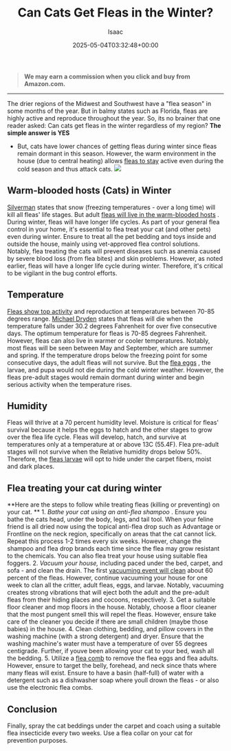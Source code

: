 ﻿---
author: Isaac
layout: post
title: Can Cats Get Fleas in the Winter?
date: '2025-05-04T03:32:48+00:00'
categories:
- Fleas
- Guide
tags: []
slug: /can-cats-get-fleas-in-the-winter/
lastmod: 2025-05-07T12:21:26+03:00
---
> **We may earn a commission when you click and buy from Amazon.com.**
>

---
The drier regions of the Midwest and Southwest have a "flea season" in some months of the year. But in balmy states such as Florida, fleas are highly active and reproduce throughout the year.
So, its no brainer that one reader asked: Can cats get fleas in the winter regardless of my region?
**The simple answer is YES**
- But, cats have lower chances of getting fleas during winter since fleas remain dormant in this season. However, the warm environment in the house (due to central heating) allows
[fleas to stay](https://pestpolicy.com/do-fleas-stay-on-humans/)
active even during the cold season and thus attack cats.
![](/assets/img/03/Can-Cats-Get-Fleas-in-the-Winter-300x200.jpg)
## Warm-blooded hosts (Cats) in Winter
[Silverman](http://www4.ncsu.edu/~jsilver/Silverman%20et%20al%202581.pdf)
states that snow (freezing temperatures - over a long time) will kill all fleas' life stages. But adult
[fleas will live in the warm-blooded hosts](https://pestpolicy.com/how-long-do-fleas-live-on-humans/)
. During winter, fleas will have longer life cycles.
As part of your general flea control in your home, it's essential to flea treat your cat (and other pets) even during winter. Ensure to treat all the pet bedding and toys inside and outside the house, mainly using vet-approved flea control solutions.
Notably, flea treating the cats will prevent diseases such as anemia caused by severe blood loss (from flea bites) and skin problems. However, as noted earlier, fleas will have a longer life cycle during winter. Therefore, it's critical to be vigilant in the bug control efforts.
## Temperature
[Fleas show top activity](https://pestpolicy.com/home-remedies-for-fleas/)
and reproduction at temperatures between 70-85 degrees range.
[Michael Dryden](http://citeseerx.ist.psu.edu/viewdoc/download?doi=10.1.1.621.743&rep=rep1&type=pdf)
states that fleas will die when the temperature falls under 30.2 degrees Fahrenheit for over five consecutive days.
The optimum temperature for fleas is 70-85 degrees Fahrenheit. However, fleas can also live in warmer or cooler temperatures. Notably, most fleas will be seen between May and September, which are summer and spring.
If the temperature drops below the freezing point for some consecutive days, the adult fleas will not survive. But the
[flea eggs](https://pestpolicy.com/how-to-kill-flea-eggs/)
, the larvae, and pupa would not die during the cold winter weather. However, the fleas pre-adult stages would remain dormant during winter and begin serious activity when the temperature rises.
## Humidity
Fleas will thrive at a 70 percent humidity level. Moisture is critical for fleas' survival because it helps the eggs to hatch and the other stages to grow over the flea life cycle. Fleas will develop, hatch, and survive at temperatures only at a temperature at or above 13C (55.4F).
Flea pre-adult stages will not survive when the Relative humidity drops below 50%. Therefore, the
[fleas larvae](https://pestpolicy.com/what-do-flea-larvae-look-like/)
will opt to hide under the carpet fibers, moist and dark places.
## **Flea treating your cat during winter**
**Here are the steps to follow while treating fleas (killing or preventing) on your cat. **
1.
*Bathe your cat using an anti-flea shampoo*
. Ensure you bathe the cats head, under the body, legs, and tail tool. When your feline friend is all dried  now using the topical anti-flea drop such as Advantage or Frontline on the neck region, specifically on areas that the cat cannot lick.
Repeat this process 1-2 times every six weeks. However, change the shampoo and flea drop brands each time since the flea may grow resistant to the chemicals. You can also flea treat your house using suitable flea foggers.
2.
*Vacuum your house,*
including paced under the bed, carpet, and sofa - and clean the drain. The first
[vacuuming event will clean](https://pestpolicy.com/best-vacuum-for-fleas/)
about 60 percent of the fleas. However, continue vacuuming your house for one week to clan all the critter, adult fleas, eggs, and larvae. Notably, vacuuming creates strong vibrations that will eject both the adult and the pre-adult fleas from their hiding places and cocoons, respectively.
3. Get a suitable floor cleaner and mop floors in the house. Notably, choose a floor cleaner that the most pungent smell  this will repel the fleas. However, ensure take care of the cleaner you decide if there are small children (maybe those babies) in the house.
4. Clean clothing, bedding, and pillow covers in the washing machine (with a strong detergent) and dryer. Ensure that the washing machine's water must have a temperature of over 55 degrees centigrade. Further, if youve been allowing your cat to your bed, wash all the bedding.
5. Utilize a
[flea comb](https://pestpolicy.com/best-flea-comb-for-cats/)
to remove the flea eggs and flea adults. However, ensure to target the belly, forehead, and neck since thats where many fleas will exist. Ensure to have a basin (half-full) of water with a detergent such as a dishwasher soap where youll drown the fleas - or also use the electronic flea combs.
## Conclusion
Finally, spray the cat beddings under the carpet and coach using a suitable flea insecticide every two weeks. Use a flea collar on your cat for prevention purposes.